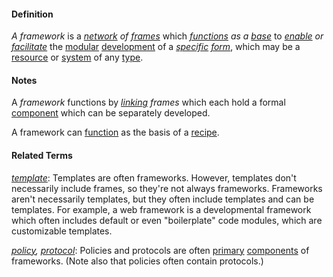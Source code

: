 #### Definition

*A framework* is a *[network](https://github.com/gcassel/Modular-Organization-Terminology/blob/master/terms/network.md) of [frames](https://github.com/gcassel/Modular-Organization-Terminology/blob/master/terms/frame.md)* which *[functions](https://github.com/gcassel/Modular-Organization-Terminology/blob/master/terms/function.md) as a [base](https://github.com/gcassel/Modular-Organization-Terminology/blob/master/terms/base.md)* to *[enable](https://github.com/gcassel/Modular-Organization-Terminology/blob/master/terms/enable.md) or [facilitate](https://github.com/gcassel/Modular-Organization-Terminology/blob/master/terms/facilitate.md)* the [modular](https://github.com/gcassel/Modular-Organization-Terminology/blob/master/terms/module.md) [development](https://github.com/gcassel/Modular-Organization-Terminology/blob/master/terms/develop.md) of a *[specific](https://github.com/gcassel/Modular-Organization-Terminology/blob/master/terms/specific.md) [form](https://github.com/gcassel/Modular-Organization-Terminology/blob/master/terms/form.md)*, which may be a [resource](https://github.com/gcassel/Modular-Organization-Terminology/blob/master/terms/resource.md) or [system](https://github.com/gcassel/Modular-Organization-Terminology/blob/master/terms/system.md) of any [type](https://github.com/gcassel/Modular-Organization-Terminology/blob/master/terms/type.md).

#### Notes

A *framework* functions by *[linking](https://github.com/gcassel/Modular-Organization-Terminology/blob/master/terms/link.md) frames* which each hold a formal [component](https://github.com/gcassel/Modular-Organization-Terminology/blob/master/terms/component.md) which can be separately developed.

A framework can [function](https://github.com/gcassel/Modular-Organization-Terminology/blob/master/terms/function.md) as the basis of a [recipe](https://github.com/gcassel/Modular-Organization-Terminology/blob/master/terms/recipe.md).

#### Related Terms

*[template](https://github.com/gcassel/Modular-Organizing-Terminology/blob/master/terms/template.md)*: Templates are often frameworks. However, templates don't necessarily include frames, so they're not always frameworks.  Frameworks aren't necessarily templates, but they often include templates and can be templates. For example, a web framework is a developmental framework which often includes default or even "boilerplate" code modules, which are customizable templates.

*[policy](https://github.com/gcassel/Modular-Organization-Terminology/blob/master/terms/policy.md), [protocol](https://github.com/gcassel/Modular-Organization-Terminology/blob/master/terms/protocol.md)*: Policies and protocols are often [primary](https://github.com/gcassel/Modular-Organization-Terminology/blob/master/terms/base.md) [components](https://github.com/gcassel/Modular-Organization-Terminology/blob/master/terms/component.md) of frameworks.  (Note also that policies often contain protocols.)
